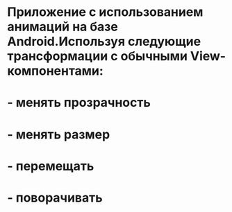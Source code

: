# Приложение с использованием анимаций на базе Android.Используя  следующие трансформации с обычными View-компонентами:
# - менять прозрачность
# - менять размер
# - перемещать
# - поворачивать
